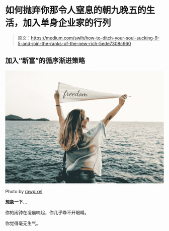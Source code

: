 # 如何抛弃你那令人窒息的朝九晚五的生活，加入单身企业家的行列

> 原文：<https://medium.com/swlh/how-to-ditch-your-soul-sucking-9-5-and-join-the-ranks-of-the-new-rich-5ede7308c960>

## 加入“新富”的循序渐进策略

![](img/c4155617e368f1ac76ee598f69d41a29.png)

Photo by [rawpixel](https://unsplash.com/photos/zPkqNnvMu2w?utm_source=unsplash&utm_medium=referral&utm_content=creditCopyText)

**想象一下…**

你的闹钟在凌晨响起，你几乎睁不开眼睛。

你觉得毫无生气。